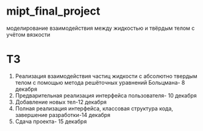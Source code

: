 # mipt_final_project

моделирование взаимодействия между жидкостью и твёрдым телом с учётом вязкости

# ТЗ
1) Реализация взаимодействия частиц жидкости с абсолютно твердым телом с помощью метода решёточных уравнений Больцмана- 8 декабря
2) Предварительная реализация интерфейса пользователя- 10 декабря
3) Добавление новых тел-12 декабря
4) Полная реализация интерфейса, классовая структура кода, завершение разработки-14 декабря
5) Сдача проекта- 15 декабря
